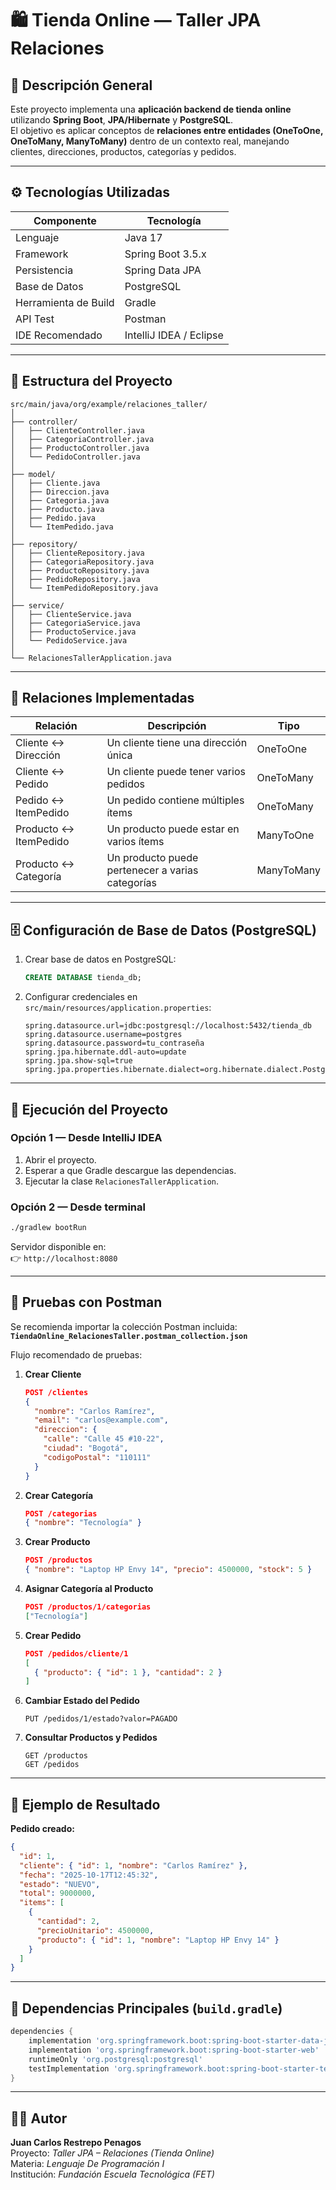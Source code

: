 # 🛍️ Tienda Online — Taller JPA Relaciones

## 📘 Descripción General

Este proyecto implementa una **aplicación backend de tienda online** utilizando **Spring Boot**, **JPA/Hibernate** y **PostgreSQL**.  
El objetivo es aplicar conceptos de **relaciones entre entidades (OneToOne, OneToMany, ManyToMany)** dentro de un contexto real, manejando clientes, direcciones, productos, categorías y pedidos.

---

## ⚙️ Tecnologías Utilizadas

| Componente | Tecnología |
|-------------|-------------|
| Lenguaje | Java 17 |
| Framework | Spring Boot 3.5.x |
| Persistencia | Spring Data JPA |
| Base de Datos | PostgreSQL |
| Herramienta de Build | Gradle |
| API Test | Postman |
| IDE Recomendado | IntelliJ IDEA / Eclipse |

---

## 🧩 Estructura del Proyecto

```
src/main/java/org/example/relaciones_taller/
│
├── controller/
│   ├── ClienteController.java
│   ├── CategoriaController.java
│   ├── ProductoController.java
│   └── PedidoController.java
│
├── model/
│   ├── Cliente.java
│   ├── Direccion.java
│   ├── Categoria.java
│   ├── Producto.java
│   ├── Pedido.java
│   └── ItemPedido.java
│
├── repository/
│   ├── ClienteRepository.java
│   ├── CategoriaRepository.java
│   ├── ProductoRepository.java
│   ├── PedidoRepository.java
│   └── ItemPedidoRepository.java
│
├── service/
│   ├── ClienteService.java
│   ├── CategoriaService.java
│   ├── ProductoService.java
│   └── PedidoService.java
│
└── RelacionesTallerApplication.java
```

---

## 🧠 Relaciones Implementadas

| Relación | Descripción | Tipo |
|-----------|--------------|------|
| Cliente ↔ Dirección | Un cliente tiene una dirección única | OneToOne |
| Cliente ↔ Pedido | Un cliente puede tener varios pedidos | OneToMany |
| Pedido ↔ ItemPedido | Un pedido contiene múltiples ítems | OneToMany |
| Producto ↔ ItemPedido | Un producto puede estar en varios ítems | ManyToOne |
| Producto ↔ Categoría | Un producto puede pertenecer a varias categorías | ManyToMany |

---

## 🗄️ Configuración de Base de Datos (PostgreSQL)

1. Crear base de datos en PostgreSQL:
   ```sql
   CREATE DATABASE tienda_db;
   ```

2. Configurar credenciales en `src/main/resources/application.properties`:
   ```properties
   spring.datasource.url=jdbc:postgresql://localhost:5432/tienda_db
   spring.datasource.username=postgres
   spring.datasource.password=tu_contraseña
   spring.jpa.hibernate.ddl-auto=update
   spring.jpa.show-sql=true
   spring.jpa.properties.hibernate.dialect=org.hibernate.dialect.PostgreSQLDialect
   ```

---

## 🚀 Ejecución del Proyecto

### Opción 1 — Desde IntelliJ IDEA
1. Abrir el proyecto.
2. Esperar a que Gradle descargue las dependencias.
3. Ejecutar la clase `RelacionesTallerApplication`.

### Opción 2 — Desde terminal
```bash
./gradlew bootRun
```

Servidor disponible en:  
👉 `http://localhost:8080`

---

## 🧪 Pruebas con Postman

Se recomienda importar la colección Postman incluida:  
**`TiendaOnline_RelacionesTaller.postman_collection.json`**

Flujo recomendado de pruebas:

1. **Crear Cliente**
   ```json
   POST /clientes
   {
     "nombre": "Carlos Ramírez",
     "email": "carlos@example.com",
     "direccion": {
       "calle": "Calle 45 #10-22",
       "ciudad": "Bogotá",
       "codigoPostal": "110111"
     }
   }
   ```

2. **Crear Categoría**
   ```json
   POST /categorias
   { "nombre": "Tecnología" }
   ```

3. **Crear Producto**
   ```json
   POST /productos
   { "nombre": "Laptop HP Envy 14", "precio": 4500000, "stock": 5 }
   ```

4. **Asignar Categoría al Producto**
   ```json
   POST /productos/1/categorias
   ["Tecnología"]
   ```

5. **Crear Pedido**
   ```json
   POST /pedidos/cliente/1
   [
     { "producto": { "id": 1 }, "cantidad": 2 }
   ]
   ```

6. **Cambiar Estado del Pedido**
   ```
   PUT /pedidos/1/estado?valor=PAGADO
   ```

7. **Consultar Productos y Pedidos**
   ```
   GET /productos
   GET /pedidos
   ```

---

## 🧾 Ejemplo de Resultado

**Pedido creado:**
```json
{
  "id": 1,
  "cliente": { "id": 1, "nombre": "Carlos Ramírez" },
  "fecha": "2025-10-17T12:45:32",
  "estado": "NUEVO",
  "total": 9000000,
  "items": [
    {
      "cantidad": 2,
      "precioUnitario": 4500000,
      "producto": { "id": 1, "nombre": "Laptop HP Envy 14" }
    }
  ]
}
```

---

## 🧩 Dependencias Principales (`build.gradle`)
```gradle
dependencies {
    implementation 'org.springframework.boot:spring-boot-starter-data-jpa'
    implementation 'org.springframework.boot:spring-boot-starter-web'
    runtimeOnly 'org.postgresql:postgresql'
    testImplementation 'org.springframework.boot:spring-boot-starter-test'
}
```

---

## 🧑‍💻 Autor
**Juan Carlos Restrepo Penagos**  
Proyecto: *Taller JPA – Relaciones (Tienda Online)*  
Materia: *Lenguaje De Programación I*  
Institución: *Fundación Escuela Tecnológica (FET)*  

